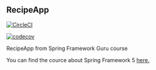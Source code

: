 ## RecipeApp
[![CircleCI](https://circleci.com/gh/sintah/recipeapp.svg?style=svg)](https://circleci.com/gh/sintah/recipeapp/)

[![codecov](https://codecov.io/gh/sintah/recipeapp/branch/master/graph/badge.svg)](https://codecov.io/gh/sintah/recipeapp/)

RecipeApp from Spring Framework Guru course


You can find the cource about Spring Framework 5 [here.](http://courses.springframework.guru/p/spring-framework-5-begginer-to-guru/?product_id=363173)
